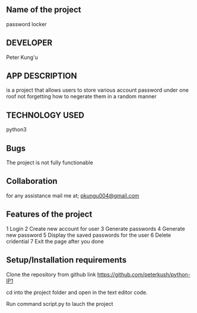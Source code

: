 ## Name of the project
password locker

## DEVELOPER
Peter Kung'u 

## APP DESCRIPTION

is a project that allows users to store various account  password under one roof 
not forgetting  how to negerate  them in a random manner


## TECHNOLOGY USED 

python3

## Bugs

The project is not fully functionable 

## Collaboration

for any assistance mail me at;
pkungu004@gmail.com

## Features of the project

1 Login 
2 Create new account for user
3 Generate passwords
4 Generate new password
5 Display the saved passwords for the user
6 Delete cridential
7 Exit the page after you done


## Setup/Installation requirements
Clone the repository from github link https://github.com/peterkush/python-IP1


cd into the project folder and open in the text editor code.

Run command script.py to lauch the project


